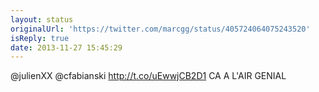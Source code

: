 ```yaml
---
layout: status
originalUrl: 'https://twitter.com/marcgg/status/405724064075243520'
isReply: true
date: 2013-11-27 15:45:29
---
```


@julienXX @cfabianski http://t.co/uEwwjCB2D1 CA A L'AIR GENIAL
